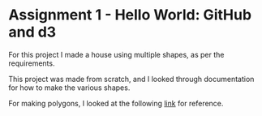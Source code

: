 Assignment 1 - Hello World: GitHub and d3  
===

For this project I made a house using multiple shapes, as per the requirements.

This project was made from scratch, and I looked through documentation for how to make the various shapes. 

For making polygons, I looked at the following [link](https://stackoverflow.com/questions/13204562/proper-format-for-drawing-polygon-data-in-d3) for reference.


